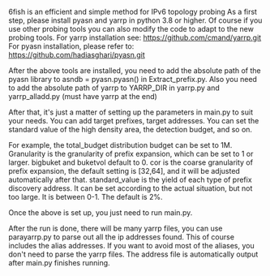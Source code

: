 6fish is an efficient and simple method for IPv6 topology probing
As a first step, please install pyasn and yarrp in python 3.8 or higher. Of course if you use other probing tools you can also modify the code to adapt to the new probing tools.
For yarrp installation see: https://github.com/cmand/yarrp.git
For pyasn installation, please refer to: https://github.com/hadiasghari/pyasn.git

After the above tools are installed, you need to add the absolute path of the pyasn library to asndb = pyasn.pyasn() in Extract_prefix.py. 
Also you need to add the absolute path of yarrp to YARRP_DIR in yarrp.py and yarrp_alladd.py (must have yarrp at the end)

After that, it's just a matter of setting up the parameters in main.py to suit your needs. You can add target prefixes, target addresses.
You can set the standard value of the high density area, the detection budget, and so on.

For example, the total_budget distribution budget can be set to 1M.
Granularity is the granularity of prefix expansion, which can be set to 1 or larger.
bigbuket and buketvol default to 0.
cor is the coarse granularity of prefix expansion, the default setting is [32,64], and it will be adjusted automatically after that.
standard_value is the yield of each type of prefix discovery address. 
It can be set according to the actual situation, but not too large. It is between 0-1. The default is 2%.

Once the above is set up, you just need to run main.py.


After the run is done, there will be many yarrp files, you can use parayarrp.py to parse out all the ip addresses found. This of course includes the alias addresses. If you want to avoid most of the aliases, you don't need to parse the yarrp files. The address file is automatically output after main.py finishes running.
